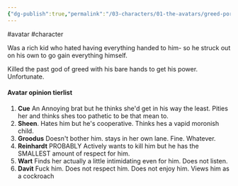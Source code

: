 ```yaml
---
{"dg-publish":true,"permalink":"/03-characters/01-the-avatars/greed-porter-lee/"}
---
```


#avatar #character

Was a rich kid who hated having everything handed to him- so he struck out on his own to go gain everything himself.

Killed the past god of greed with his bare hands to get his power. Unfortunate.


#### Avatar opinion tierlist


1. **Cue** An Annoying brat but he thinks she'd get in his way the least. Pities her and thinks shes too pathetic to be that mean to.
2. **Sheen**. Hates him but he's cooperative. Thinks hes a vapid moronish child.
3. **Groodus**  Doesn't bother him. stays in her own lane. Fine. Whatever.
4. **Reinhardt** PROBABLY Actively wants to kill him but he has the SMALLEST amount of respect for him. 
5. **Wart** Finds her actually a little intimidating even for him. Does not listen.
6. **Davit** Fuck him. Does not respect him. Does not enjoy him. Views him as a cockroach
